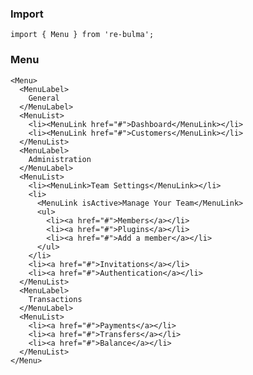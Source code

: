   ### Import
  
  `import { Menu } from 're-bulma';`
  
  ### Menu

    <Menu>
      <MenuLabel>
        General
      </MenuLabel>
      <MenuList>
        <li><MenuLink href="#">Dashboard</MenuLink></li>
        <li><MenuLink href="#">Customers</MenuLink></li>
      </MenuList>
      <MenuLabel>
        Administration
      </MenuLabel>
      <MenuList>
        <li><MenuLink>Team Settings</MenuLink></li>
        <li>
          <MenuLink isActive>Manage Your Team</MenuLink>
          <ul>
            <li><a href="#">Members</a></li>
            <li><a href="#">Plugins</a></li>
            <li><a href="#">Add a member</a></li>
          </ul>
        </li>
        <li><a href="#">Invitations</a></li>
        <li><a href="#">Authentication</a></li>
      </MenuList>
      <MenuLabel>
        Transactions
      </MenuLabel>
      <MenuList>
        <li><a href="#">Payments</a></li>
        <li><a href="#">Transfers</a></li>
        <li><a href="#">Balance</a></li>
      </MenuList>
    </Menu>
